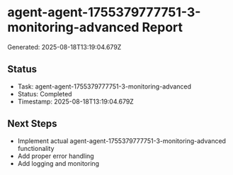 # agent-agent-1755379777751-3-monitoring-advanced Report

Generated: 2025-08-18T13:19:04.679Z

## Status
- Task: agent-agent-1755379777751-3-monitoring-advanced
- Status: Completed
- Timestamp: 2025-08-18T13:19:04.679Z

## Next Steps
- Implement actual agent-agent-1755379777751-3-monitoring-advanced functionality
- Add proper error handling
- Add logging and monitoring
